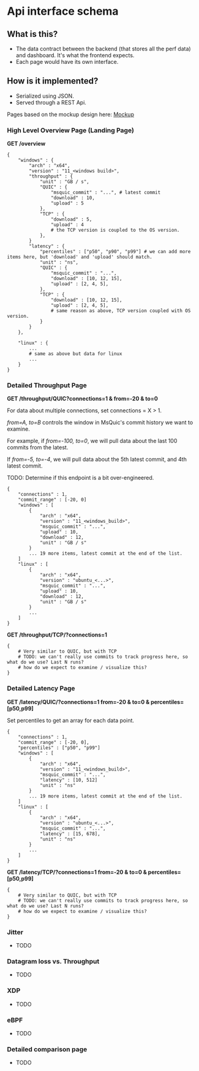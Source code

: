 # Api interface schema

## What is this?

- The data contract between the backend (that stores all the perf data) and dashboard. It's what the frontend expects.
- Each page would have its own interface.

## How is it implemented?
- Serialized using JSON.
- Served through a REST Api.



Pages based on the mockup design here: [Mockup](https://mockup2.streamlit.app)

### High Level Overview Page (Landing Page)

**GET /overview**

```
{
    "windows" : {
        "arch" : "x64",
        "version" : "11_<windows build>",
        "throughput" : {
            "unit" : "GB / s",
            "QUIC" : {
                "msquic_commit" : "...", # latest commit
                "download" : 10,
                "upload" : 5
            },
            "TCP" : {
                "download" : 5,
                "upload" : 4
                # the TCP version is coupled to the OS version.
            },
        }
        "latency" : {
            "percentiles" : ["p50", "p90", "p99"] # we can add more items here, but 'download' and 'upload' should match.
            "unit" : "ns",
            "QUIC" : {
                "msquic_commit" : "...",
                "download" : [10, 12, 15],
                "upload" : [2, 4, 5],
            },
            "TCP" : {
                "download" : [10, 12, 15],
                "upload" : [2, 4, 5],
                # same reason as above, TCP version coupled with OS version.
            }
        }
    },

    "linux" : {
        ...
        # same as above but data for linux
        ...
    }
}
```

### Detailed Throughput Page

**GET /throughput/QUIC?connections=1 & from=-20 & to=0**

For data about multiple connections, set connections = X > 1.

*from=A, to=B* controls the window in MsQuic's commit history we want to examine.

For example, if *from=-100, to=0*, we will pull data about the last 100 commits from the latest.

If *from=-5, to=-4*, we will pull data about the 5th latest commit, and 4th latest commit.

TODO: Determine if this endpoint is a bit over-engineered.

```
{
    "connections" : 1,
    "commit_range" : [-20, 0]
    "windows" : [
        {
            "arch" : "x64",
            "version" : "11_<windows_build>",
            "msquic_commit" : "...",
            "upload" : 10,
            "download" : 12,
            "unit" : "GB / s"
        }
        ... 19 more items, latest commit at the end of the list.
    ]
    "linux" : [
        {
            "arch" : "x64",
            "version" : "ubuntu_<...>",
            "msquic_commit" : "...",
            "upload" : 10,
            "download" : 12,
            "unit" : "GB / s"
        }
        ...
    ]
}
```

**GET /throughput/TCP/?connections=1**

```
{
    # Very similar to QUIC, but with TCP
    # TODO: we can't really use commits to track progress here, so what do we use? Last N runs?
    # how do we expect to examine / visualize this?
}
```

### Detailed Latency Page

**GET /latency/QUIC/?connections=1 from=-20 & to=0 & percentiles=[p50,p99]**

Set percentiles to get an array for each data point.

```
{
    "connections" : 1,
    "commit_range" : [-20, 0],
    "percentiles" : ["p50", "p99"]
    "windows" : [
        {
            "arch" : "x64",
            "version" : "11_<windows_build>",
            "msquic_commit" : "...",
            "latency" : [10, 512]
            "unit" : "ns"
        }
        ... 19 more items, latest commit at the end of the list.
    ]
    "linux" : [
        {
            "arch" : "x64",
            "version" : "ubuntu_<...>",
            "msquic_commit" : "...",
            "latency" : [15, 678],
            "unit" : "ns"
        }
        ...
    ]
}
```

**GET /latency/TCP/?connections=1 from=-20 & to=0 & percentiles=[p50,p99]**

```
{
    # Very similar to QUIC, but with TCP
    # TODO: we can't really use commits to track progress here, so what do we use? Last N runs?
    # how do we expect to examine / visualize this?
}
```

### Jitter
- TODO

### Datagram loss vs. Throughput
- TODO

### XDP
- TODO

### eBPF
- TODO

### Detailed comparison page
- TODO
